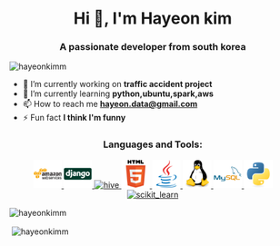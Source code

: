 <h1 align="center">Hi 👋, I'm Hayeon kim</h1>
<h3 align="center">A passionate developer from south korea</h3>

<p align="left"> <img src="https://komarev.com/ghpvc/?username=hayeonkimm&label=Profile%20views&color=0e75b6&style=flat" alt="hayeonkimm" /> </p>





- 🔭 I’m currently working on **traffic accident project**
- 🌱 I’m currently learning **python,ubuntu,spark,aws**
- 📫 How to reach me **hayeon.data@gmail.com**
- ⚡ Fun fact **I think I'm funny**





<h3 align="center">Languages and Tools:</h3>
<p align="center"> <a href="https://aws.amazon.com" target="_blank"> <img src="https://raw.githubusercontent.com/devicons/devicon/master/icons/amazonwebservices/amazonwebservices-original-wordmark.svg" alt="aws" width="50" height="50"/> </a> <a href="https://www.djangoproject.com/" target="_blank"> <img src="https://raw.githubusercontent.com/devicons/devicon/master/icons/django/django-original.svg" alt="django" width="50" height="50"/> </a> <a href="https://hive.apache.org/" target="_blank"> <img src="https://www.vectorlogo.zone/logos/apache_hive/apache_hive-icon.svg" alt="hive" width="50" height="50"/> </a> <a href="https://www.w3.org/html/" target="_blank"> <img src="https://raw.githubusercontent.com/devicons/devicon/master/icons/html5/html5-original-wordmark.svg" alt="html5" width="50" height="50"/> </a> <a href="https://www.java.com" target="_blank"> <img src="https://raw.githubusercontent.com/devicons/devicon/master/icons/java/java-original.svg" alt="java" width="50" height="50"/> </a> <a href="https://www.linux.org/" target="_blank"> <img src="https://raw.githubusercontent.com/devicons/devicon/master/icons/linux/linux-original.svg" alt="linux" width="50" height="50"/> </a> <a href="https://www.mysql.com/" target="_blank"> <img src="https://raw.githubusercontent.com/devicons/devicon/master/icons/mysql/mysql-original-wordmark.svg" alt="mysql" width="50" height="50"/> </a> <a href="https://www.python.org" target="_blank"> <img src="https://raw.githubusercontent.com/devicons/devicon/master/icons/python/python-original.svg" alt="python" width="50" height="50"/> </a> <a href="https://scikit-learn.org/" target="_blank"> <img src="https://upload.wikimedia.org/wikipedia/commons/0/05/Scikit_learn_logo_small.svg" alt="scikit_learn" width="50" height="50"/> </a> </p>



    


     
   


<p><img align="center" src="https://github-readme-stats.vercel.app/api/top-langs?username=hayeonkimm&show_icons=true&locale=en&layout=compact" alt="hayeonkimm" width='1000' /></p>



<p>&nbsp;<img align="center" src="https://github-readme-stats.vercel.app/api?username=hayeonkimm&show_icons=true&locale=en" alt="hayeonkimm" width='1000'/></p>



